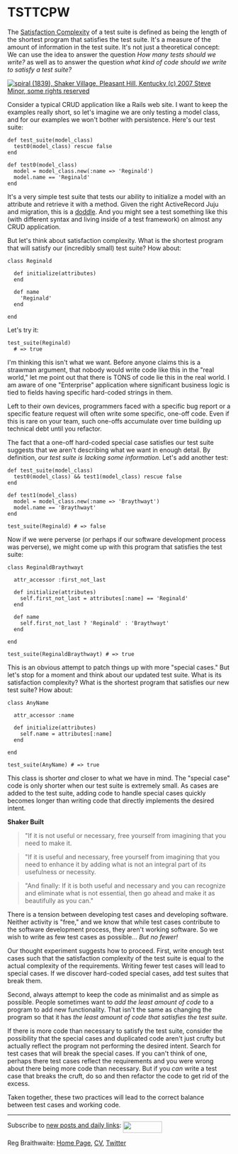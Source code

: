 TSTTCPW
===

The [Satisfaction Complexity](http://github.com/raganwald/homoiconic/blob/master/2009-06-02/functional_complexity.md#readme) of a test suite is defined as being the length of the shortest program that satisfies the test suite. It's a measure of the amount of information in the test suite. It's not just a theoretical concept: We can use the idea to answer the question *How many tests should we write?* as well as to answer the question *what kind of code should we write to satisfy a test suite?*

[![spiral (1839), Shaker Village, Pleasant Hill, Kentucky (c) 2007 Steve Minor, some rights reserved](http://farm1.static.flickr.com/222/445408457_d31c3d3cd0_d.jpg)](http://www.flickr.com/photos/sminor/445408457/ "spiral (1839), Shaker Village, Pleasant Hill, Kentucky (c) 2007 Steve Minor, some rights reserved") 

Consider a typical CRUD application like a Rails web site. I want to keep the examples really short, so let's imagine we are only testing a model class, and for our examples we won't bother with persistence. Here's our test suite:

    def test_suite(model_class)
      test0(model_class) rescue false
    end

    def test0(model_class)
      model = model_class.new(:name => 'Reginald')
      model.name == 'Reginald'
    end

It's a very simple test suite that tests our ability to initialize a model with an attribute and retrieve it with a method. Given the right ActiveRecord Juju and migration, this is a [doddle](http://en.wiktionary.org/wiki/doddle). And you might see a test something like this (with different syntax and living inside of a test framework) on almost any CRUD application.

But let's think about satisfaction complexity. What is the shortest program that will satisfy our (incredibly small) test suite? How about:

    class Reginald
  
      def initialize(attributes)
      end
  
      def name
        'Reginald'
      end
  
    end

Let's try it:

    test_suite(Reginald) 
      # => true
      
I'm thinking this isn't what we want. Before anyone claims this is a strawman argument, that nobody would write code like this in the "real world," let me point out that there is TONS of code lie this in the real world. I am aware of one "Enterprise" application where significant business logic is tied to fields having specific hard-coded strings in them.

Left to their own devices, programmers faced with a specific bug report or a specific feature request will often write some specific, one-off code. Even if this is rare on your team, such one-offs accumulate over time building up technical debt until you refactor.

The fact that a one-off hard-coded special case satisfies our test suite suggests that we aren't describing what we want in enough detail. By definition, *our test suite is lacking some information*. Let's add another test:

    def test_suite(model_class)
      test0(model_class) && test1(model_class) rescue false
    end

    def test1(model_class)
      model = model_class.new(:name => 'Braythwayt')
      model.name == 'Braythwayt'
    end
    
    test_suite(Reginald) # => false

Now if we were perverse (or perhaps if our software development process was perverse), we might come up with this program that satisfies the test suite:

    class ReginaldBraythwayt
      
      attr_accessor :first_not_last
  
      def initialize(attributes)
        self.first_not_last = attributes[:name] == 'Reginald'
      end
      
      def name
        self.first_not_last ? 'Reginald' : 'Braythwayt'
      end
  
    end
    
    test_suite(ReginaldBraythwayt) # => true
    
This is an obvious attempt to patch things up with more "special cases." But let's stop for a moment and think about our updated test suite. What is its satisfaction complexity? What is the shortest program that satisfies our new test suite? How about:

    class AnyName
      
      attr_accessor :name
      
      def initialize(attributes)
        self.name = attributes[:name]
      end
      
    end
    
    test_suite(AnyName) # => true

This class is shorter *and* closer to what we have in mind. The "special case" code is only shorter when our test suite is extremely small. As cases are added to the test suite, adding code to handle special cases quickly becomes longer than writing code that directly implements the desired intent.

**Shaker Built**

> "If it is not useful or necessary, free yourself from imagining that you need to make it.

> "If it is useful and necessary, free yourself from imagining that you need to enhance it by adding what is not an integral part of its usefulness or necessity.

> "And finally: If it is both useful and necessary and you can recognize and eliminate what is not essential, then go ahead and make it as beautifully as you can."

There is a tension between developing test cases and developing software. Neither activity is "free," and we know that while test cases contribute to the software development process, they aren't working software. So we wish to write as few test cases as possible... *But no fewer!*

Our thought experiment suggests how to proceed. First, write enough test cases such that the satisfaction complexity of the test suite is equal to the actual complexity of the requirements. Writing fewer test cases will lead to special cases. If we discover hard-coded special cases, add test suites that break them.

Second, always attempt to keep the code as minimalist and as simple as possible. People sometimes want to *add the least amount of code* to a program to add new functionality. That isn't the same as changing the program so that it has *the least amount of code that satisfies the test suite*.

If there is more code than necessary to satisfy the test suite, consider the possibility that the special cases and duplicated code aren't just crufty but actually reflect the program not performing the desired intent. Search for test cases that will break the special cases. If you can't think of one, perhaps there test cases reflect the requirements and you were wrong about there being more code than necessary. But if you *can* write a test case that breaks the cruft, do so and then refactor the code to get rid of the excess.

Taken together, these two practices will lead to the correct balance between test cases and working code.

---

Subscribe to [new posts and daily links](http://feeds.feedburner.com/raganwald "raganwald's rss feed"): <a href="http://feeds.feedburner.com/raganwald"><img src="http://feeds.feedburner.com/~fc/raganwald?bg=&amp;fg=&amp;anim=" height="26" width="88" style="border:0" alt="" align="top"/></a>

Reg Braithwaite: [Home Page](http://reginald.braythwayt.com), [CV](http://reginald.braythwayt.com/RegBraithwaiteGH0109_en_US.pdf ""), [Twitter](http://twitter.com/)